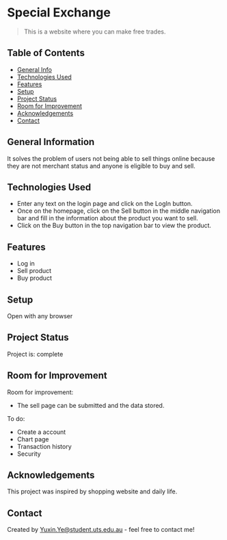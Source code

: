 # Special Exchange
> This is a website where you can make free trades.

## Table of Contents
* [General Info](#general-information)
* [Technologies Used](#technologies-used)
* [Features](#features)
* [Setup](#setup)
* [Project Status](#project-status)
* [Room for Improvement](#room-for-improvement)
* [Acknowledgements](#acknowledgements)
* [Contact](#contact)
<!-- * [License](#license) -->


## General Information
It solves the problem of users not being able to sell things online because they are not merchant status and anyone is eligible to buy and sell.


## Technologies Used
- Enter any text on the login page and click on the LogIn button.
- Once on the homepage, click on the Sell button in the middle navigation bar and fill in the information about the product you want to sell.
- Click on the Buy button in the top navigation bar to view the product.


## Features
- Log in
- Sell product
- Buy product

## Setup
Open with any browser

## Project Status
Project is: complete


## Room for Improvement
Room for improvement:
- The sell page can be submitted and the data stored.

To do:
- Create a account
- Chart page
- Transaction history
- Security

## Acknowledgements
This project was inspired by shopping website and daily life.


## Contact
Created by Yuxin.Ye@student.uts.edu.au - feel free to contact me!


<!-- Optional -->
<!-- ## License -->
<!-- This project is open source and available under the [... License](). -->

<!-- You don't have to include all sections - just the one's relevant to your project -->
